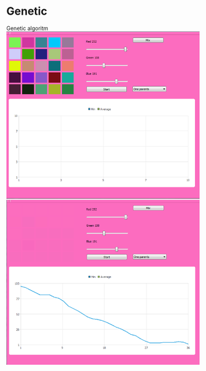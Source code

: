 # Genetic
Genetic algoritm  
<img src="./screenshots/Screenshot_1.png" width="600"/>
<img src="./screenshots/Screenshot_2.png" width="600"/>
